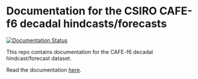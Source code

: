 Documentation for the CSIRO CAFE-f6 decadal hindcasts/forecasts
===============================================================

[![Documentation Status](https://readthedocs.org/projects/cafef6/badge/?version=latest)](https://cafef6.readthedocs.io/en/latest/?badge=latest)

This repo contains documentation for the CAFE-f6 decadal hindcast/forecast dataset.

Read the documentation [here](https://cafef6.readthedocs.io/en/latest/).
